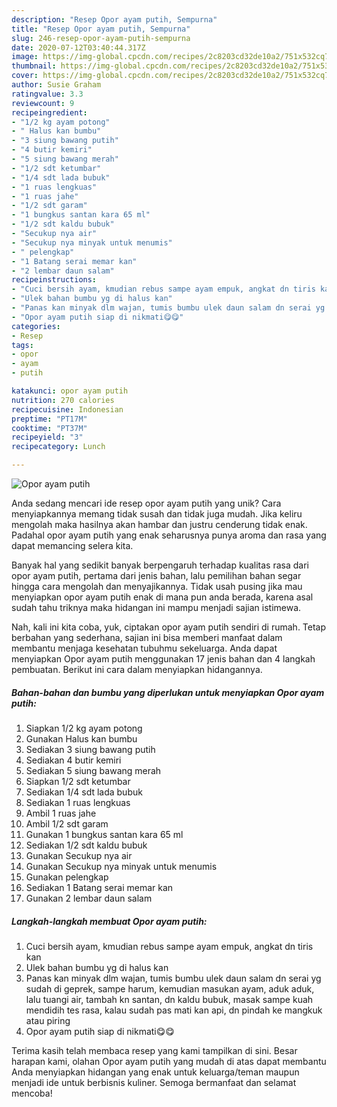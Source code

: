 ```yaml
---
description: "Resep Opor ayam putih, Sempurna"
title: "Resep Opor ayam putih, Sempurna"
slug: 246-resep-opor-ayam-putih-sempurna
date: 2020-07-12T03:40:44.317Z
image: https://img-global.cpcdn.com/recipes/2c8203cd32de10a2/751x532cq70/opor-ayam-putih-foto-resep-utama.jpg
thumbnail: https://img-global.cpcdn.com/recipes/2c8203cd32de10a2/751x532cq70/opor-ayam-putih-foto-resep-utama.jpg
cover: https://img-global.cpcdn.com/recipes/2c8203cd32de10a2/751x532cq70/opor-ayam-putih-foto-resep-utama.jpg
author: Susie Graham
ratingvalue: 3.3
reviewcount: 9
recipeingredient:
- "1/2 kg ayam potong"
- " Halus kan bumbu"
- "3 siung bawang putih"
- "4 butir kemiri"
- "5 siung bawang merah"
- "1/2 sdt ketumbar"
- "1/4 sdt lada bubuk"
- "1 ruas lengkuas"
- "1 ruas jahe"
- "1/2 sdt garam"
- "1 bungkus santan kara 65 ml"
- "1/2 sdt kaldu bubuk"
- "Secukup nya air"
- "Secukup nya minyak untuk menumis"
- " pelengkap"
- "1 Batang serai memar kan"
- "2 lembar daun salam"
recipeinstructions:
- "Cuci bersih ayam, kmudian rebus sampe ayam empuk, angkat dn tiris kan"
- "Ulek bahan bumbu yg di halus kan"
- "Panas kan minyak dlm wajan, tumis bumbu ulek daun salam dn serai yg sudah di geprek, sampe harum, kemudian masukan ayam, aduk aduk, lalu tuangi air, tambah kn santan, dn kaldu bubuk, masak sampe kuah mendidih tes rasa, kalau sudah pas mati kan api, dn pindah ke mangkuk atau piring"
- "Opor ayam putih siap di nikmati😋😋"
categories:
- Resep
tags:
- opor
- ayam
- putih

katakunci: opor ayam putih 
nutrition: 270 calories
recipecuisine: Indonesian
preptime: "PT17M"
cooktime: "PT37M"
recipeyield: "3"
recipecategory: Lunch

---
```



![Opor ayam putih](https://img-global.cpcdn.com/recipes/2c8203cd32de10a2/751x532cq70/opor-ayam-putih-foto-resep-utama.jpg)

Anda sedang mencari ide resep opor ayam putih yang unik? Cara menyiapkannya memang tidak susah dan tidak juga mudah. Jika keliru mengolah maka hasilnya akan hambar dan justru cenderung tidak enak. Padahal opor ayam putih yang enak seharusnya punya aroma dan rasa yang dapat memancing selera kita.



Banyak hal yang sedikit banyak berpengaruh terhadap kualitas rasa dari opor ayam putih, pertama dari jenis bahan, lalu pemilihan bahan segar hingga cara mengolah dan menyajikannya. Tidak usah pusing jika mau menyiapkan opor ayam putih enak di mana pun anda berada, karena asal sudah tahu triknya maka hidangan ini mampu menjadi sajian istimewa.


Nah, kali ini kita coba, yuk, ciptakan opor ayam putih sendiri di rumah. Tetap berbahan yang sederhana, sajian ini bisa memberi manfaat dalam membantu menjaga kesehatan tubuhmu sekeluarga. Anda dapat menyiapkan Opor ayam putih menggunakan 17 jenis bahan dan 4 langkah pembuatan. Berikut ini cara dalam menyiapkan hidangannya.

<!--inarticleads1-->

##### Bahan-bahan dan bumbu yang diperlukan untuk menyiapkan Opor ayam putih:

1. Siapkan 1/2 kg ayam potong
1. Gunakan  Halus kan bumbu
1. Sediakan 3 siung bawang putih
1. Sediakan 4 butir kemiri
1. Sediakan 5 siung bawang merah
1. Siapkan 1/2 sdt ketumbar
1. Sediakan 1/4 sdt lada bubuk
1. Sediakan 1 ruas lengkuas
1. Ambil 1 ruas jahe
1. Ambil 1/2 sdt garam
1. Gunakan 1 bungkus santan kara 65 ml
1. Sediakan 1/2 sdt kaldu bubuk
1. Gunakan Secukup nya air
1. Gunakan Secukup nya minyak untuk menumis
1. Gunakan  pelengkap
1. Sediakan 1 Batang serai memar kan
1. Gunakan 2 lembar daun salam




<!--inarticleads2-->

##### Langkah-langkah membuat Opor ayam putih:

1. Cuci bersih ayam, kmudian rebus sampe ayam empuk, angkat dn tiris kan
1. Ulek bahan bumbu yg di halus kan
1. Panas kan minyak dlm wajan, tumis bumbu ulek daun salam dn serai yg sudah di geprek, sampe harum, kemudian masukan ayam, aduk aduk, lalu tuangi air, tambah kn santan, dn kaldu bubuk, masak sampe kuah mendidih tes rasa, kalau sudah pas mati kan api, dn pindah ke mangkuk atau piring
1. Opor ayam putih siap di nikmati😋😋




Terima kasih telah membaca resep yang kami tampilkan di sini. Besar harapan kami, olahan Opor ayam putih yang mudah di atas dapat membantu Anda menyiapkan hidangan yang enak untuk keluarga/teman maupun menjadi ide untuk berbisnis kuliner. Semoga bermanfaat dan selamat mencoba!
